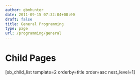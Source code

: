 ```yaml
---
author: gbmhunter
date: 2011-09-15 07:32:04+00:00
draft: false
title: General Programming
type: page
url: /programming/general
---
```


# Child Pages




[sb_child_list template=2 orderby=title order=asc nest_level=1]
